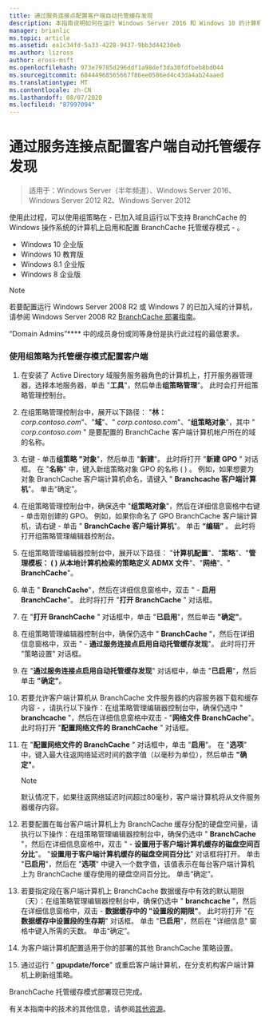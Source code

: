 ```yaml
---
title: 通过服务连接点配置客户端自动托管缓存发现
description: 本指南说明如何在运行 Windows Server 2016 和 Windows 10 的计算机上以托管缓存模式部署 BranchCache
manager: brianlic
ms.topic: article
ms.assetid: ea1c34fd-5a33-4228-9437-9bb3d44230eb
ms.author: lizross
author: eross-msft
ms.openlocfilehash: 973e79785d296ddf1a98def3da30fdfbeb8bd044
ms.sourcegitcommit: 68444968565667f86ee0586ed4c43da4ab24aaed
ms.translationtype: MT
ms.contentlocale: zh-CN
ms.lasthandoff: 08/07/2020
ms.locfileid: "87997094"
---
```

#  <a name="configure-client-automatic-hosted-cache-discovery-by-service-connection-point"></a>通过服务连接点配置客户端自动托管缓存发现

>适用于：Windows Server（半年频道）、Windows Server 2016、Windows Server 2012 R2、Windows Server 2012

使用此过程，可以使用组策略在 \- 已加入域且运行以下支持 BranchCache 的 Windows 操作系统的计算机上启用和配置 BranchCache 托管缓存模式 \- 。

- Windows 10 企业版
- Windows 10 教育版
- Windows 8.1 企业版
- Windows 8 企业版

> [!NOTE]
> 若要配置运行 Windows Server 2008 R2 或 Windows 7 的已加入域的计算机，请参阅 Windows Server 2008 R2 [BranchCache 部署指南](/previous-versions/windows/it-pro/windows-server-2008-R2-and-2008/ee649232(v=ws.10))。

“Domain Admins”**** 中的成员身份或同等身份是执行此过程的最低要求。

### <a name="to-use-group-policy-to-configure-clients-for-hosted-cache-mode"></a>使用组策略为托管缓存模式配置客户端

1. 在安装了 Active Directory 域服务服务器角色的计算机上，打开服务器管理器，选择本地服务器，单击 "**工具**"，然后单击**组策略管理**"。 此时会打开组策略管理控制台。

2. 在组策略管理控制台中，展开以下路径： "**林：** *corp.contoso.com*"、"**域**"、" *corp.contoso.com*"、"**组策略对象**"，其中 " *corp.contoso.com* " 是要配置的 BranchCache 客户端计算机帐户所在的域的名称。

3. 右键 \- 单击**组策略 "对象**"，然后单击 "**新建**"。 此时将打开 "**新建 GPO** " 对话框。 在 "**名称**" 中，键入新组策略对象 GPO 的名称 \( \) 。 例如，如果想要为对象 BranchCache 客户端计算机命名，请键入 " **Branchcache 客户端计算机**"。 单击“确定”。

4. 在组策略管理控制台中，确保选中 "**组策略对象**"，然后在详细信息窗格中右键 \- 单击刚创建的 GPO。 例如，如果你命名了 GPO BranchCache 客户端计算机，请右键 \- 单击 " **BranchCache 客户端计算机**"。 单击 **“编辑”** 。 此时将打开组策略管理编辑器控制台。

5. 在组策略管理编辑器控制台中，展开以下路径： "**计算机配置**"、"**策略**"、"**管理模板： \( \) 从本地计算机检索的策略定义 ADMX 文件**"、"**网络**"、" **BranchCache**"。

6. 单击 " **BranchCache**"，然后在详细信息窗格中，双击 " \- **启用 BranchCache**"。 此时将打开 "**打开 BranchCache** " 对话框。

7.  在 "**打开 BranchCache** " 对话框中，单击 "**已启用**"，然后单击 **"确定"**。

8. 在组策略管理编辑器控制台中，确保仍选中 " **BranchCache** "，然后在详细信息窗格中，双击 " \- **通过服务连接点启用自动托管缓存发现**"。 此时将打开 "策略设置" 对话框。

9. 在 "**通过服务连接点启用自动托管缓存发现**" 对话框中，单击 "**已启用**"，然后单击 **"确定"**。

10. 若要允许客户端计算机从 BranchCache 文件服务器的内容服务器下载和缓存内容 \- ，请执行以下操作：在组策略管理编辑器控制台中，确保仍选中 " **branchcache** "，然后在详细信息窗格中双击 \- "**网络文件 BranchCache**"。 此时将打开 "**配置网络文件的 BranchCache** " 对话框。
11. 在 "**配置网络文件的 BranchCache** " 对话框中，单击 "**启用**"。 在 "**选项**" 中，键入最大往返网络延迟时间的数字值（以毫秒为单位），然后单击 **"确定"**。

    > [!NOTE]
    > 默认情况下，如果往返网络延迟时间超过80毫秒，客户端计算机将从文件服务器缓存内容。

12. 若要配置在每台客户端计算机上为 BranchCache 缓存分配的硬盘空间量，请执行以下操作：在组策略管理编辑器控制台中，确保仍选中 " **BranchCache** "，然后在详细信息窗格中，双击 " \- **设置用于客户端计算机缓存的磁盘空间百分比**"。 "**设置用于客户端计算机缓存的磁盘空间百分比**" 对话框将打开。 单击 "**已启用**"，然后在 "**选项**" 中键入一个数字值，该值表示在每台客户端计算机上为 BranchCache 缓存使用的硬盘空间百分比。 单击“确定”。

13. 若要指定段在客户端计算机上 BranchCache 数据缓存中有效的默认期限（天）：在组策略管理编辑器控制台中，确保仍选中 " **branchcache** "，然后在详细信息窗格中，双击 \- **数据缓存中的 "设置段的期限"**。 此时将打开 "在**数据缓存中设置段的生存期**" 对话框。 单击 "**已启用**"，然后在 "详细信息" 窗格中键入所需的天数。 单击“确定”。

14. 为客户端计算机配置适用于你的部署的其他 BranchCache 策略设置。

15. 通过运行 " **gpupdate/force**" 或重启客户端计算机，在分支机构客户端计算机上刷新组策略。

BranchCache 托管缓存模式部署现已完成。

有关本指南中的技术的其他信息，请参阅[其他资源](11-Bc-Hcm-additional-resources.md)。